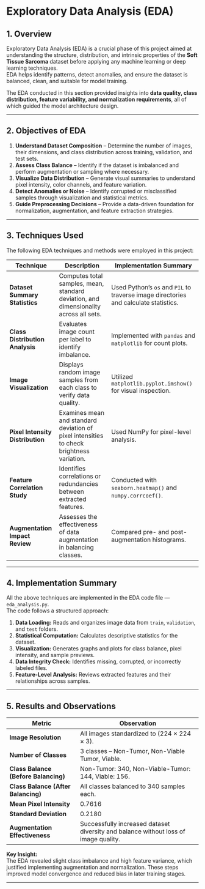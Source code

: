# Exploratory Data Analysis (EDA)

## 1. Overview

Exploratory Data Analysis (EDA) is a crucial phase of this project aimed at understanding the structure, distribution, and intrinsic properties of the **Soft Tissue Sarcoma** dataset before applying any machine learning or deep learning techniques.  
EDA helps identify patterns, detect anomalies, and ensure the dataset is balanced, clean, and suitable for model training.

The EDA conducted in this section provided insights into **data quality, class distribution, feature variability, and normalization requirements**, all of which guided the model architecture design.

---

## 2. Objectives of EDA

1. **Understand Dataset Composition** – Determine the number of images, their dimensions, and class distribution across training, validation, and test sets.  
2. **Assess Class Balance** – Identify if the dataset is imbalanced and perform augmentation or sampling where necessary.  
3. **Visualize Data Distribution** – Generate visual summaries to understand pixel intensity, color channels, and feature variation.  
4. **Detect Anomalies or Noise** – Identify corrupted or misclassified samples through visualization and statistical metrics.  
5. **Guide Preprocessing Decisions** – Provide a data-driven foundation for normalization, augmentation, and feature extraction strategies.

---

## 3. Techniques Used

The following EDA techniques and methods were employed in this project:

| Technique | Description | Implementation Summary |
|------------|-------------|-------------------------|
| **Dataset Summary Statistics** | Computes total samples, mean, standard deviation, and dimensionality across all sets. | Used Python’s `os` and `PIL` to traverse image directories and calculate statistics. |
| **Class Distribution Analysis** | Evaluates image count per label to identify imbalance. | Implemented with `pandas` and `matplotlib` for count plots. |
| **Image Visualization** | Displays random image samples from each class to verify data quality. | Utilized `matplotlib.pyplot.imshow()` for visual inspection. |
| **Pixel Intensity Distribution** | Examines mean and standard deviation of pixel intensities to check brightness variation. | Used NumPy for pixel-level analysis. |
| **Feature Correlation Study** | Identifies correlations or redundancies between extracted features. | Conducted with `seaborn.heatmap()` and `numpy.corrcoef()`. |
| **Augmentation Impact Review** | Assesses the effectiveness of data augmentation in balancing classes. | Compared pre- and post-augmentation histograms. |

---

## 4. Implementation Summary

All the above techniques are implemented in the EDA code file — `eda_analysis.py`.  
The code follows a structured approach:

1. **Data Loading:** Reads and organizes image data from `train`, `validation`, and `test` folders.  
2. **Statistical Computation:** Calculates descriptive statistics for the dataset.  
3. **Visualization:** Generates graphs and plots for class balance, pixel intensity, and sample previews.  
4. **Data Integrity Check:** Identifies missing, corrupted, or incorrectly labeled files.  
5. **Feature-Level Analysis:** Reviews extracted features and their relationships across samples.

---

## 5. Results and Observations

| Metric | Observation |
|--------|--------------|
| **Image Resolution** | All images standardized to (224 × 224 × 3). |
| **Number of Classes** | 3 classes – Non-Tumor, Non-Viable Tumor, Viable. |
| **Class Balance (Before Balancing)** | Non-Tumor: 340, Non-Viable-Tumor: 144, Viable: 156. |
| **Class Balance (After Balancing)** | All classes balanced to 340 samples each. |
| **Mean Pixel Intensity** | 0.7616 |
| **Standard Deviation** | 0.2180 |
| **Augmentation Effectiveness** | Successfully increased dataset diversity and balance without loss of image quality. |

**Key Insight:**  
The EDA revealed slight class imbalance and high feature variance, which justified implementing augmentation and normalization. These steps improved model convergence and reduced bias in later training stages.

---
